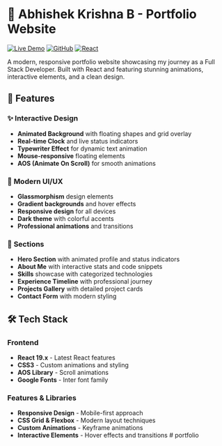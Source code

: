 # 🚀 Abhishek Krishna B - Portfolio Website

[![Live Demo](https://img.shields.io/badge/Live%20Demo-View%20Portfolio-blue?style=for-the-badge&logo=vercel)](https://your-portfolio-link.vercel.app)
[![GitHub](https://img.shields.io/badge/GitHub-Source%20Code-black?style=for-the-badge&logo=github)](https://github.com/abhikrisb/my-portfolio)
[![React](https://img.shields.io/badge/React-18.x-61DAFB?style=for-the-badge&logo=react)](https://reactjs.org/)

A modern, responsive portfolio website showcasing my journey as a Full Stack Developer. Built with React and featuring stunning animations, interactive elements, and a clean design.

## 🌟 Features

### ✨ **Interactive Design**
- **Animated Background** with floating shapes and grid overlay
- **Real-time Clock** and live status indicators
- **Typewriter Effect** for dynamic text animation
- **Mouse-responsive** floating elements
- **AOS (Animate On Scroll)** for smooth animations

### 🎨 **Modern UI/UX**
- **Glassmorphism** design elements
- **Gradient backgrounds** and hover effects
- **Responsive design** for all devices
- **Dark theme** with colorful accents
- **Professional animations** and transitions

### 📱 **Sections**
- **Hero Section** with animated profile and status indicators
- **About Me** with interactive stats and code snippets
- **Skills** showcase with categorized technologies
- **Experience Timeline** with professional journey
- **Projects Gallery** with detailed project cards
- **Contact Form** with modern styling

## 🛠️ Tech Stack

### Frontend
- **React 19.x** - Latest React features
- **CSS3** - Custom animations and styling
- **AOS Library** - Scroll animations
- **Google Fonts** - Inter font family

### Features & Libraries
- **Responsive Design** - Mobile-first approach
- **CSS Grid & Flexbox** - Modern layout techniques
- **Custom Animations** - Keyframe animations
- **Interactive Elements** - Hover effects and transitions
#   p o r t f o l i o  
 